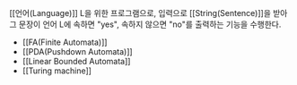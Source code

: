 
[[언어(Language)]] L을 위한 프로그램으로, 입력으로 [[String(Sentence)]]을 받아 그 문장이 언어 L에 속하면 "yes", 속하지 않으면 "no"를 출력하는 기능을 수행한다.

+ [[FA(Finite Automata)]]
+ [[PDA(Pushdown Automata)]]
+ [[Linear Bounded Automata]]
+ [[Turing machine]]
